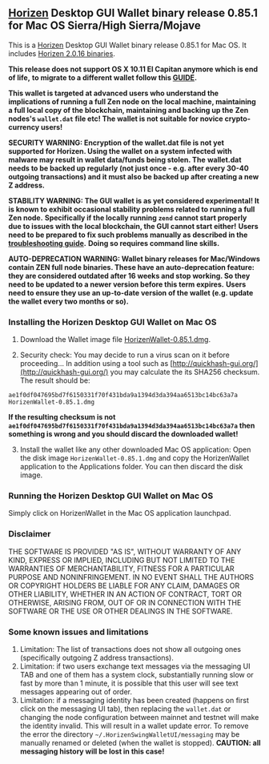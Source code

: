 ## [Horizen](https://horizen.io/) Desktop GUI Wallet binary release 0.85.1 for Mac OS Sierra/High Sierra/Mojave

This is a [Horizen](https://horizen.io/) Desktop GUI Wallet binary release 0.85.1 for Mac OS. 
It includes [Horizen 2.0.16 binaries](https://github.com/HorizenOfficial/zen/releases/tag/v2.0.16).

**This release does not support OS X 10.11 El Capitan anymore which is end of life,**
**to migrate to a different wallet follow this [GUIDE](https://horizenofficial.atlassian.net/wiki/x/X4AoC).**

**This wallet is targeted at advanced users who understand the implications of running a full Zen node on**
**the local machine, maintaining a full local copy of the blockchain, maintaining and backing up the**
**Zen nodes's `wallet.dat` file etc! The wallet is not suitable for novice crypto-currency users!**

**SECURITY WARNING: Encryption of the wallet.dat file is not yet supported for Horizen. Using the wallet** 
**on a system infected with malware may result in wallet data/funds being stolen. The**
**wallet.dat needs to be backed up regularly (not just once - e.g. after every 30-40**
**outgoing transactions) and it must also be backed up after creating a new Z address.**

**STABILITY WARNING: The GUI wallet is as yet considered experimental! It is known to exhibit occasional stability problems related to running a full Zen node.**
**Specifically if the locally running `zend` cannot start properly due to issues with the local blockchain, the GUI cannot start either!**
**Users need to be prepared to fix such problems manually as described in the [troubleshooting guide](TroubleshootingGuide.md).**
**Doing so requires command line skills.**

**AUTO-DEPRECATION WARNING: Wallet binary releases for Mac/Windows contain ZEN full node binaries. These have an auto-deprecation feature:**
**they are considered outdated after 16 weeks and stop working. So they need to be updated to a newer version before this term expires.**
**Users need to ensure they use an up-to-date version of the wallet (e.g. update the wallet every two months or so).**

### Installing the Horizen Desktop GUI Wallet on Mac OS

1. Download the Wallet image file 
[HorizenWallet-0.85.1.dmg](https://github.com/HorizenOfficial/zencash-swing-wallet-ui/releases/download/0.85.1/HorizenWallet-0.85.1.dmg). 

2. Security check: You may decide to run a virus scan on it before proceeding... In addition using a tool 
such as [http://quickhash-gui.org/](http://quickhash-gui.org/) you may calculate the its SHA256 checksum. The 
result should be:
```
ae1f0df047695bd7f6150331f70f431bda9a1394d3da394aa6513bc14bc63a7a  HorizenWallet-0.85.1.dmg
```
**If the resulting checksum is not `ae1f0df047695bd7f6150331f70f431bda9a1394d3da394aa6513bc14bc63a7a` then**
**something is wrong and you should discard the downloaded wallet!**

3. Install the wallet like any other downloaded Mac OS application: Open the disk image `HorizenWallet-0.85.1.dmg`
and copy the HorizenWallet application to the Applications folder. You can then discard the disk image.
   
### Running the Horizen Desktop GUI Wallet on Mac OS

Simply click on HorizenWallet in the Mac OS application launchpad.

### Disclaimer

THE SOFTWARE IS PROVIDED "AS IS", WITHOUT WARRANTY OF ANY KIND, EXPRESS OR
IMPLIED, INCLUDING BUT NOT LIMITED TO THE WARRANTIES OF MERCHANTABILITY,
FITNESS FOR A PARTICULAR PURPOSE AND NONINFRINGEMENT. IN NO EVENT SHALL THE
AUTHORS OR COPYRIGHT HOLDERS BE LIABLE FOR ANY CLAIM, DAMAGES OR OTHER
LIABILITY, WHETHER IN AN ACTION OF CONTRACT, TORT OR OTHERWISE, ARISING FROM,
OUT OF OR IN CONNECTION WITH THE SOFTWARE OR THE USE OR OTHER DEALINGS IN THE
SOFTWARE.

### Some known issues and limitations
1. Limitation: The list of transactions does not show all outgoing ones (specifically outgoing Z address 
transactions).  
1. Limitation: if two users exchange text messages via the messaging UI TAB and one of them has a system clock, substantially running slow or fast by more than 1 minute, it is possible that this user will see text messages appearing out of order. 
1. Limitation: if a messaging identity has been created (happens on first click on the messaging UI tab), then replacing the `wallet.dat` or changing the node configuration between mainnet and testnet will make the identity invalid. This will result in a wallet update error. To remove the error the directory `~/.HorizenSwingWalletUI/messaging` may be manually renamed or deleted (when the wallet is stopped). **CAUTION: all messaging history will be lost in this case!**
